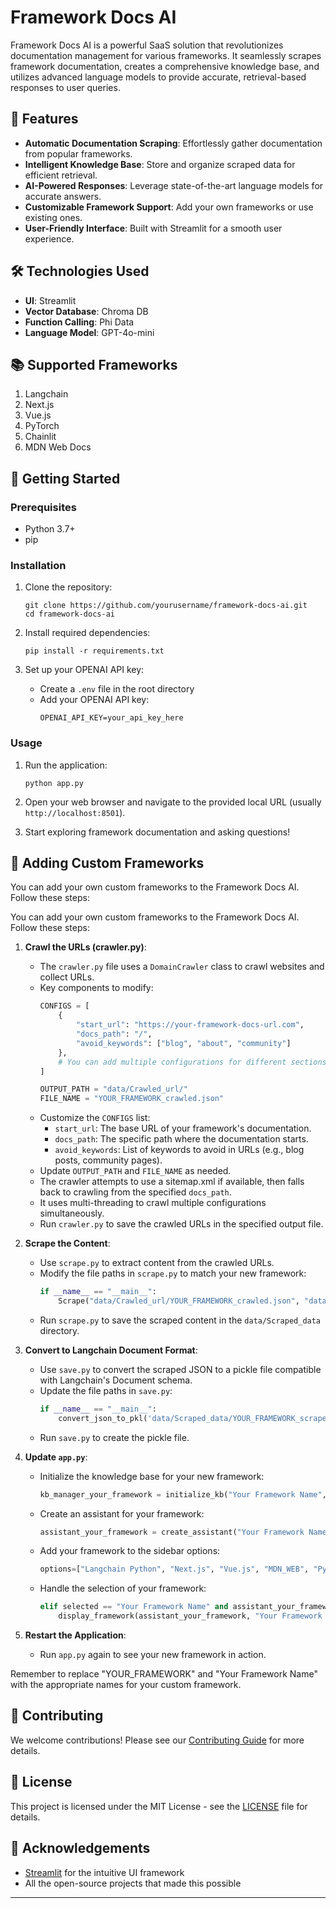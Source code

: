 # Framework Docs AI


Framework Docs AI is a powerful SaaS solution that revolutionizes documentation management for various frameworks. It seamlessly scrapes framework documentation, creates a comprehensive knowledge base, and utilizes advanced language models to provide accurate, retrieval-based responses to user queries.

## 🚀 Features

- **Automatic Documentation Scraping**: Effortlessly gather documentation from popular frameworks.
- **Intelligent Knowledge Base**: Store and organize scraped data for efficient retrieval.
- **AI-Powered Responses**: Leverage state-of-the-art language models for accurate answers.
- **Customizable Framework Support**: Add your own frameworks or use existing ones.
- **User-Friendly Interface**: Built with Streamlit for a smooth user experience.

## 🛠️ Technologies Used

- **UI**: Streamlit
- **Vector Database**: Chroma DB
- **Function Calling**: Phi Data
- **Language Model**: GPT-4o-mini

## 📚 Supported Frameworks

1. Langchain
2. Next.js
3. Vue.js
4. PyTorch
5. Chainlit
6. MDN Web Docs

## 🚀 Getting Started

### Prerequisites

- Python 3.7+
- pip

### Installation

1. Clone the repository:
   ```
   git clone https://github.com/yourusername/framework-docs-ai.git
   cd framework-docs-ai
   ```

2. Install required dependencies:
   ```
   pip install -r requirements.txt
   ```

3. Set up your OPENAI API key:
   - Create a `.env` file in the root directory
   - Add your OPENAI API key:
     ```
     OPENAI_API_KEY=your_api_key_here
     ```

### Usage

1. Run the application:
   ```
   python app.py
   ```

2. Open your web browser and navigate to the provided local URL (usually `http://localhost:8501`).

3. Start exploring framework documentation and asking questions!




## 🔧 Adding Custom Frameworks

You can add your own custom frameworks to the Framework Docs AI. Follow these steps:

You can add your own custom frameworks to the Framework Docs AI. Follow these steps:

1. **Crawl the URLs (crawler.py)**:
   - The `crawler.py` file uses a `DomainCrawler` class to crawl websites and collect URLs.
   - Key components to modify:
     ```python
     CONFIGS = [
         {
             "start_url": "https://your-framework-docs-url.com",
             "docs_path": "/",
             "avoid_keywords": ["blog", "about", "community"]
         },
         # You can add multiple configurations for different sections of your documentation
     ]
     
     OUTPUT_PATH = "data/Crawled_url/"
     FILE_NAME = "YOUR_FRAMEWORK_crawled.json"
     ```
   - Customize the `CONFIGS` list:
     - `start_url`: The base URL of your framework's documentation.
     - `docs_path`: The specific path where the documentation starts.
     - `avoid_keywords`: List of keywords to avoid in URLs (e.g., blog posts, community pages).
   - Update `OUTPUT_PATH` and `FILE_NAME` as needed.
   - The crawler attempts to use a sitemap.xml if available, then falls back to crawling from the specified `docs_path`.
   - It uses multi-threading to crawl multiple configurations simultaneously.
   - Run `crawler.py` to save the crawled URLs in the specified output file.


2. **Scrape the Content**:
   - Use `scrape.py` to extract content from the crawled URLs.
   - Modify the file paths in `scrape.py` to match your new framework:
     ```python
     if __name__ == "__main__":
         Scrape("data/Crawled_url/YOUR_FRAMEWORK_crawled.json", "data/Scraped_data/YOUR_FRAMEWORK_scraped.json")
     ```
   - Run `scrape.py` to save the scraped content in the `data/Scraped_data` directory.

3. **Convert to Langchain Document Format**:
   - Use `save.py` to convert the scraped JSON to a pickle file compatible with Langchain's Document schema.
   - Update the file paths in `save.py`:
     ```python
     if __name__ == "__main__":
         convert_json_to_pkl('data/Scraped_data/YOUR_FRAMEWORK_scraped.json', 'data/Scraped_data/YOUR_FRAMEWORK_scraped.pkl')
     ```
   - Run `save.py` to create the pickle file.

4. **Update `app.py`**:
   - Initialize the knowledge base for your new framework:
     ```python
     kb_manager_your_framework = initialize_kb("Your Framework Name", "./Vector_DB/YOUR_FRAMEWORK", "data/Scraped_data/YOUR_FRAMEWORK_scraped.pkl")
     ```
   - Create an assistant for your framework:
     ```python
     assistant_your_framework = create_assistant("Your Framework Name", api_key, kb_manager_your_framework) if kb_manager_your_framework else None
     ```
   - Add your framework to the sidebar options:
     ```python
     options=["Langchain Python", "Next.js", "Vue.js", "MDN_WEB", "Pytorch", "Chainlit", "Your Framework Name"],
     ```
   - Handle the selection of your framework:
     ```python
     elif selected == "Your Framework Name" and assistant_your_framework:
         display_framework(assistant_your_framework, "Your Framework Name")
     ```

5. **Restart the Application**:
   - Run `app.py` again to see your new framework in action.

Remember to replace "YOUR_FRAMEWORK" and "Your Framework Name" with the appropriate names for your custom framework.

## 🤝 Contributing

We welcome contributions! Please see our [Contributing Guide](CONTRIBUTING.md) for more details.

## 📄 License

This project is licensed under the MIT License - see the [LICENSE](LICENSE) file for details.

## 🙏 Acknowledgements

- [Streamlit](https://streamlit.io/) for the intuitive UI framework
- All the open-source projects that made this possible

---
